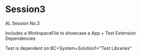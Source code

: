# Session3
AL Session No.3

Includes a WorkspaceFile to showcase a App + Test Extension Dependencies

Test is dependent on BC+System+Solution1+"Test Libraries"

